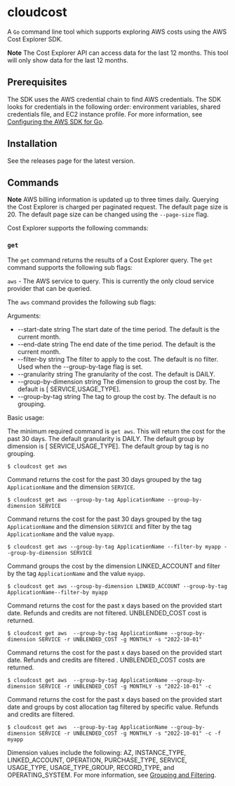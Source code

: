 # cloudcost

A `Go` command line tool which supports exploring AWS costs using the AWS Cost Explorer SDK. 

**Note**
The Cost Explorer API can access data for the last 12 months. This tool will only show data for the last 12 months.


## Prerequisites

The SDK uses the AWS credential chain to find AWS credentials. The SDK looks for credentials in the following order: environment variables, shared credentials file, and EC2 instance profile. For more information, see [Configuring the AWS SDK for Go](https://docs.aws.amazon.com/sdk-for-go/v1/developer-guide/configuring-sdk.html).

## Installation

See the releases page for the latest version.

## Commands

**Note**
AWS billing information is updated up to three times daily. Querying the Cost Explorer is charged per paginated request. The default page size is 20. The default page size can be changed using the `--page-size` flag.

Cost Explorer supports the following commands:

### `get`

The `get` command returns the results of a Cost Explorer query. The `get` command supports the following sub flags:

`aws` - The AWS service to query. This is currently the only cloud service provider that can be queried.

The `aws` command provides the following sub flags:

Arguments:
   - --start-date string   The start date of the time period. The default is the current month.
   - --end-date string     The end date of the time period. The default is the current month.
   - --filter-by string    The filter to apply to the cost. The default is no filter. Used when the --group-by-tage flag is set.
   - --granularity string  The granularity of the cost. The default is DAILY.
   - --group-by-dimension string   The dimension to group the cost by. The default is [ SERVICE,USAGE_TYPE].
   - --group-by-tag string         The tag to group the cost by. The default is no grouping.

Basic usage:

The minimum required command is `get aws`. This will return the cost for the past 30 days. The default granularity is DAILY. The default group by dimension is [ SERVICE,USAGE_TYPE]. The default group by tag is no grouping.

    $ cloudcost get aws

Command returns the cost for the past 30 days grouped by the tag `ApplicationName` and the dimension `SERVICE`.
    
    $ cloudcost get aws --group-by-tag ApplicationName --group-by-dimension SERVICE

Command returns the cost for the past 30 days grouped by the tag `ApplicationName` and the dimension `SERVICE` and filter by the tag `ApplicationName` and the value `myapp`.
    
    $ cloudcost get aws --group-by-tag ApplicationName --filter-by myapp --group-by-dimension SERVICE

Command groups the cost by the dimension LINKED_ACCOUNT and filter by the tag `ApplicationName` and the value `myapp`.
    
    $ cloudcost get aws --group-by-dimension LINKED_ACCOUNT --group-by-tag ApplicationName--filter-by myapp

Command returns the cost for the past x days based on the provided start date. Refunds and credits are not filtered. UNBLENDED_COST cost is returned.

    $ cloudcost get aws  --group-by-tag ApplicationName --group-by-dimension SERVICE -r UNBLENDED_COST -g MONTHLY -s "2022-10-01"

Command returns the cost for the past x days based on the provided start date. Refunds and credits are filtered . UNBLENDED_COST costs are returned.

    $ cloudcost get aws  --group-by-tag ApplicationName --group-by-dimension SERVICE -r UNBLENDED_COST -g MONTHLY -s "2022-10-01" -c

Command returns the cost for the past x days based on the provided start date and groups by cost allocation tag filtered by specific value. Refunds and credits are filtered.

    $ cloudcost get aws  --group-by-tag ApplicationName --group-by-dimension SERVICE -r UNBLENDED_COST -g MONTHLY -s "2022-10-01" -c -f myapp

Dimension values include the following: AZ, INSTANCE_TYPE, LINKED_ACCOUNT, OPERATION, PURCHASE_TYPE, SERVICE, USAGE_TYPE, USAGE_TYPE_GROUP, RECORD_TYPE, and OPERATING_SYSTEM. For more information, see [Grouping and Filtering](https://docs.aws.amazon.com/awsaccountbilling/latest/aboutv2/billing-reports-costexplorer.html#ce-grouping-filtering).